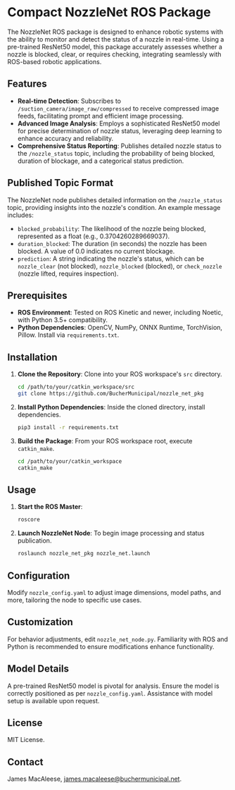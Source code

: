 
# Compact NozzleNet ROS Package

The NozzleNet ROS package is designed to enhance robotic systems with the ability to monitor and detect the status of a nozzle in real-time. Using a pre-trained ResNet50 model, this package accurately assesses whether a nozzle is blocked, clear, or requires checking, integrating seamlessly with ROS-based robotic applications.

## Features

- **Real-time Detection**: Subscribes to `/suction_camera/image_raw/compressed` to receive compressed image feeds, facilitating prompt and efficient image processing.
- **Advanced Image Analysis**: Employs a sophisticated ResNet50 model for precise determination of nozzle status, leveraging deep learning to enhance accuracy and reliability.
- **Comprehensive Status Reporting**: Publishes detailed nozzle status to the `/nozzle_status` topic, including the probability of being blocked, duration of blockage, and a categorical status prediction.

## Published Topic Format

The NozzleNet node publishes detailed information on the `/nozzle_status` topic, providing insights into the nozzle's condition. An example message includes:

- `blocked_probability`: The likelihood of the nozzle being blocked, represented as a float (e.g., 0.3704260289669037).
- `duration_blocked`: The duration (in seconds) the nozzle has been blocked. A value of 0.0 indicates no current blockage.
- `prediction`: A string indicating the nozzle's status, which can be `nozzle_clear` (not blocked), `nozzle_blocked` (blocked), or `check_nozzle` (nozzle lifted, requires inspection).

## Prerequisites

- **ROS Environment**: Tested on ROS Kinetic and newer, including Noetic, with Python 3.5+ compatibility.
- **Python Dependencies**: OpenCV, NumPy, ONNX Runtime, TorchVision, Pillow. Install via `requirements.txt`.

## Installation

1. **Clone the Repository**:
   Clone into your ROS workspace's `src` directory.
   ```bash
   cd /path/to/your/catkin_workspace/src
   git clone https://github.com/BucherMunicipal/nozzle_net_pkg
   ```

2. **Install Python Dependencies**:
   Inside the cloned directory, install dependencies.
   ```bash
   pip3 install -r requirements.txt
   ```

3. **Build the Package**:
   From your ROS workspace root, execute `catkin_make`.
   ```bash
   cd /path/to/your/catkin_workspace
   catkin_make
   ```

## Usage

1. **Start the ROS Master**:
   ```bash
   roscore
   ```

2. **Launch NozzleNet Node**:
   To begin image processing and status publication.
   ```bash
   roslaunch nozzle_net_pkg nozzle_net.launch
   ```

## Configuration

Modify `nozzle_config.yaml` to adjust image dimensions, model paths, and more, tailoring the node to specific use cases.

## Customization

For behavior adjustments, edit `nozzle_net_node.py`. Familiarity with ROS and Python is recommended to ensure modifications enhance functionality.

## Model Details

A pre-trained ResNet50 model is pivotal for analysis. Ensure the model is correctly positioned as per `nozzle_config.yaml`. Assistance with model setup is available upon request.

## License

MIT License.

## Contact

James MacAleese, james.macaleese@buchermunicipal.net.
